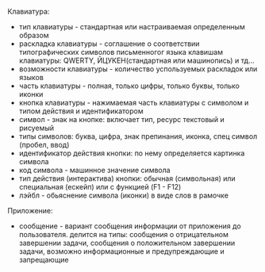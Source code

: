 Клавиатура:

- тип клавиатуры - стандартная или настраиваемая определенным образом
- раскладка клавиатуры - соглашение о соответствии типографических символов письменногог языка клавишам клавиатуры:
QWERTY, ЙЦУКЕН(стандартная или машинопись) и тд...
- возможности клавиатуры - количество успользуемых раскладок или языков
- часть клавиатуры - полная, только цифры, только буквы, только иконки
- кнопка клавиатуры - нажимаемая часть клавиатуры с символом и типом действия и идентификатором
- символ - знак на кнопке: включает тип, ресурс текстовый и рисуемый
- типы символов: буква, цифра, знак препинания, иконка, спец символ (пробел, ввод)
- идентификатор действия кнопки: по нему определяется картинка символа 
- код символа - машинное значение символа
- тип действия (интерактива) кнопки: обычная (символьная) или специальная (ескейп) или с функцией (F1 - F12) 
- лэйбл - обьяснение символа (иконки) в виде слов в рамочке


Приложение:

- сообщение - вариант сообщения информации от приложения до пользователя. делится на типы: 
сообщения о отрицательном завершении задачи, сообщения о положительном завершении задачи, 
возможно информационные и предупреждающие и запрещающие